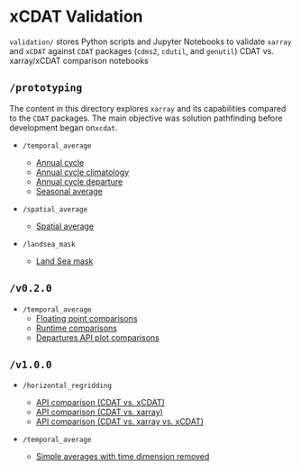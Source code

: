 # xCDAT Validation

`validation/` stores Python scripts and Jupyter Notebooks to validate `xarray` and `xCDAT` against `CDAT` packages (`cdms2`, `cdutil`, and `genutil`) CDAT vs. xarray/xCDAT comparison notebooks

## `/prototyping`

The content in this directory explores `xarray` and its capabilities compared to the `CDAT` packages. The main objective was solution pathfinding before development began on`xcdat`.

- `/temporal_average`

  - [Annual cycle](/prototyping/temporal_average/climatology/annual_cycle_cdat_xarray.ipynb)
  - [Annual cycle climatology](/prototyping/temporal_average/climatology/annual_cycle_climatology_cdat_xarray.ipynb)
  - [Annual cycle departure](/prototyping/temporal_average/climatology/annual_cycle_departure_cdat_xarray.ipynb)
  - [Seasonal average](/prototyping/temporal_average/timeseries/seasonal_averages_cdat_xarray.ipynb)

- `/spatial_average`
  - [Spatial average](/prototyping/spatial_average/spatial_averaging_cdat_xarray.ipynb)
- `/landsea_mask`
  - [Land Sea mask](/prototyping/landsea_mask/landsea_mask.ipynb)

## `/v0.2.0`

- `/temporal_average`
  - [Floating point comparisons](/v0.2.0/temporal_average/floating_point_comparisons.ipynb)
  - [Runtime comparisons](/v0.2.0/temporal_average/runtime_comparison.ipynb)
  - [Departures API plot comparisons](/v0.2.0/temporal_average/plot_comparison_annual_cycle_departs.ipynb)

## `/v1.0.0`

- `/horizontal_regridding`
  - [API comparison (CDAT vs. xCDAT)](/v1.0.0/horizontal_regridding/regrid_cdat_xcdat.ipynb)
  - [API comparison (CDAT vs. xarray)](/v1.0.0/horizontal_regridding/regrid_cdat_xarray.ipynb)
  - [API comparison (CDAT vs. xarray vs. xCDAT)](/v1.0.0/horizontal_regridding/regrid_cdat_xarray_xcdat.ipynb)

- `/temporal_average`
  - [Simple averages with time dimension removed](/v1.0.0/temporal_average/floating_point_comparison.ipynb)
